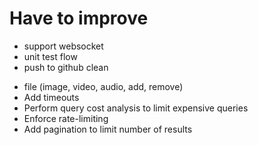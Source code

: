 # Have to improve
- support websocket
- unit test flow
- push to github clean
<!-- - dataloader -->
- file (image, video, audio, add, remove)
- Add timeouts
- Perform query cost analysis to limit expensive queries
- Enforce rate-limiting
- Add pagination to limit number of results
<!-- - Implement depth limiting -->
<!-- - whitelist for allowed characters -->
<!-- - role on each query or mutation -->
<!-- - Automatic Persisted Queries (APQ) -->

<!-- {
  "jwtToken": "Bearer "
} -->